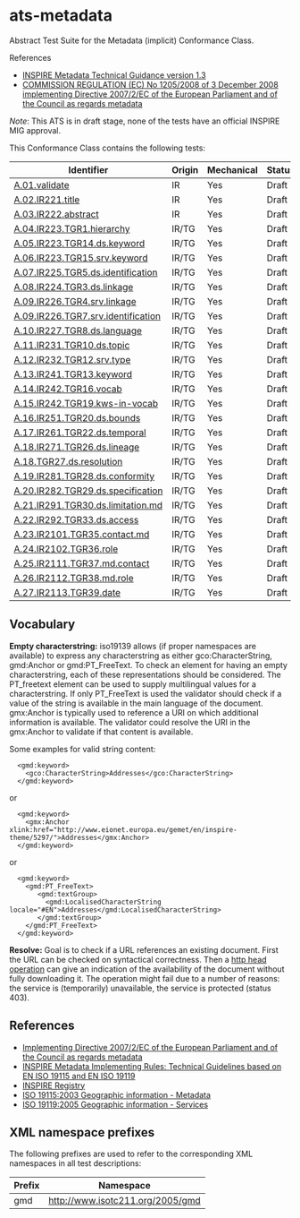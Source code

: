 ats-metadata
============

Abstract Test Suite for the Metadata (implicit) Conformance Class.

References
* [INSPIRE Metadata Technical Guidance version 1.3](http://inspire.jrc.ec.europa.eu/documents/Metadata/MD_IR_and_ISO_20131029.pdf)
* [COMMISSION REGULATION (EC) No 1205/2008 of 3 December 2008 implementing Directive 2007/2/EC of the European Parliament and of the Council as regards
metadata](http://eur-lex.europa.eu/LexUriServ/LexUriServ.do?uri=OJ:L:2008:326:0012:0030:EN:PDF)

*Note*: This ATS is in draft stage, none of the tests have an official INSPIRE MIG approval.

This Conformance Class contains the following tests:

| Identifier                                                        | Origin | Mechanical | Status   |
| ----------------------------------------------------------------- | ------ | ---------- | -------- |
| [A.01.validate](A.01.validate.md)  	    | IR     | Yes        | Draft  |
| [A.02.IR221.title](A.02.IR221.title.md)  	    | IR     | Yes        | Draft  |
| [A.03.IR222.abstract](A.03.IR222.abstract.md)  	    | IR     | Yes        | Draft  |
| [A.04.IR223.TGR1.hierarchy](A.04.IR223.TGR1.hierarchy.md)  	    | IR/TG     | Yes        | Draft  |
| [A.05.IR223.TGR14.ds.keyword](A.05.IR223.TGR14.ds.keyword.md)  	    | IR/TG     | Yes        | Draft  |
| [A.06.IR223.TGR15.srv.keyword](A.06.IR223.TGR15.srv.keyword.md)  	    | IR/TG     | Yes        | Draft  |
| [A.07.IR225.TGR5.ds.identification](A.07.IR225.TGR5.ds.identification.md)  	    | IR/TG     | Yes        | Draft  |
| [A.08.IR224.TGR3.ds.linkage](A.08.IR224.TGR3.ds.linkage.md)  	    | IR/TG     | Yes        | Draft  |
| [A.09.IR226.TGR4.srv.linkage](A.09.IR226.TGR4.srv.linkage.md)  	    | IR/TG     | Yes        | Draft  |
| [A.09.IR226.TGR7.srv.identification](A.09.IR226.TGR7.srv.identification.md)  	    | IR/TG     | Yes        | Draft  |
| [A.10.IR227.TGR8.ds.language](A.10.IR227.TGR8.ds.language.md)  	    | IR/TG     | Yes        | Draft  |
| [A.11.IR231.TGR10.ds.topic](A.11.IR231.TGR10.ds.topic.md)  	    | IR/TG     | Yes        | Draft  |
| [A.12.IR232.TGR12.srv.type](A.12.IR232.TGR12.srv.type.md)  	    | IR/TG     | Yes        | Draft  |
| [A.13.IR241.TGR13.keyword](A.13.IR241.TGR13.keyword.md)  	    | IR/TG     | Yes        | Draft  |
| [A.14.IR242.TGR16.vocab](A.14.IR242.TGR16.vocab.md)  	    | IR/TG     | Yes        | Draft  |
| [A.15.IR242.TGR19.kws-in-vocab](A.15.IR242.TGR19.kws-in-vocab.md)  	    | IR/TG     | Yes        | Draft  |
| [A.16.IR251.TGR20.ds.bounds](A.16.IR251.TGR20.ds.bounds.md)  	    | IR/TG     | Yes        | Draft  |
| [A.17.IR261.TGR22.ds.temporal](A.17.IR261.TGR22.ds.temporal.md)  	    | IR/TG     | Yes        | Draft  |
| [A.18.IR271.TGR26.ds.lineage](A.18.IR271.TGR26.ds.lineage.md)  	    | IR/TG     | Yes        | Draft  |
| [A.18.TGR27.ds.resolution](A.18.TGR27.ds.resolution.md)  	    | IR/TG     | Yes        | Draft  |
| [A.19.IR281.TGR28.ds.conformity](A.19.IR281.TGR28.ds.conformity.md)  	    | IR/TG     | Yes        | Draft  |
| [A.20.IR282.TGR29.ds.specification](A.20.IR282.TGR29.ds.specification.md)  	    | IR/TG     | Yes        | Draft  |
| [A.21.IR291.TGR30.ds.limitation.md](A.21.IR291.TGR30.ds.limitation.md)  	    | IR/TG     | Yes        | Draft  |
| [A.22.IR292.TGR33.ds.access](A.22.IR292.TGR33.ds.access.md)  	    | IR/TG     | Yes        | Draft  |
| [A.23.IR2101.TGR35.contact.md](A.23.IR2101.TGR35.contact.md)  	    | IR/TG     | Yes        | Draft  |
| [A.24.IR2102.TGR36.role](A.24.IR2102.TGR36.role.md)  	  | IR/TG     | Yes        | Draft  |
| [A.25.IR2111.TGR37.md.contact](A.25.IR2111.TGR37.md.contact.md)  	    | IR/TG     | Yes        | Draft  |
| [A.26.IR2112.TGR38.md.role](A.26.IR2112.TGR38.md.role.md)  	 | IR/TG     | Yes        | Draft  |
| [A.27.IR2113.TGR39.date](A.27.IR2113.TGR39.date.md)    | IR/TG     | Yes        | Draft  |

## Vocabulary

<a name="emptychar"></a>
**Empty characterstring:** iso19139 allows (if proper namespaces are available) to express any characterstring as either gco:CharacterString, gmd:Anchor or gmd:PT_FreeText. 
To check an element for having an empty characterstring, each of these representations should be considered. The PT_freetext element can be used to supply multilingual values for a characterstring. 
If only PT_FreeText is used the validator should check if a value of the string is available in the main language of the document. gmx:Anchor is typically used to reference a URI on which additional information is available.
The validator could resolve the URI in the gmx:Anchor to validate if that content is available.

Some examples for valid string content:
```
  <gmd:keyword>
    <gco:CharacterString>Addresses</gco:CharacterString>
  </gmd:keyword>
```
  or
``` 
  <gmd:keyword>
    <gmx:Anchor xlink:href="http://www.eionet.europa.eu/gemet/en/inspire-theme/5297/">Addresses</gmx:Anchor>
  </gmd:keyword>
```
  or 
```  
  <gmd:keyword>
    <gmd:PT_FreeText>
       <gmd:textGroup>
         <gmd:LocalisedCharacterString locale="#EN">Addresses</gmd:LocalisedCharacterString>
       </gmd:textGroup>
    </gmd:PT_FreeText>
  </gmd:keyword>
```

<a name="resolve"></a>
**Resolve:** Goal is to check if a URL references an existing document. First the URL can be checked on syntactical correctness. Then a [http head operation](http://www.w3.org/Protocols/rfc2616/rfc2616-sec9.html#sec9.4) 
can give an indication of the availability of the document without fully downloading it. The operation might fail due to a number of reasons: the service is 
(temporarily) unavailable, the service is protected (status 403).   

## References
<a name="IR"></a>
* [Implementing Directive 2007/2/EC of the European Parliament and of the Council as regards metadata](http://eur-lex.europa.eu/legal-content/EN/TXT/HTML/?uri=CELEX:32008R1205&from=EN)
<a name="TG"></a>
* [INSPIRE Metadata Implementing Rules: Technical Guidelines based on EN ISO 19115 and EN ISO 19119](http://inspire.ec.europa.eu/documents/Metadata/MD_IR_and_ISO_20131029.pdf)
<a name="REG"></a>
* [INSPIRE Registry](http://inspire.ec.europa.eu/registry/)
<a name="ISO19115"></a>
* [ISO 19115:2003 Geographic information - Metadata](http://www.iso.org/iso/catalogue_detail.htm?csnumber=26020)
<a name="ISO19119"></a>
* [ISO 19119:2005 Geographic information - Services](http://www.iso.org/iso/catalogue_detail.htm?csnumber=39890)

## XML namespace prefixes <a name="namespaces"></a>

The following prefixes are used to refer to the corresponding XML namespaces in all test descriptions:

Prefix     | Namespace
---------- | -------------------------------------------------
gmd        | http://www.isotc211.org/2005/gmd



